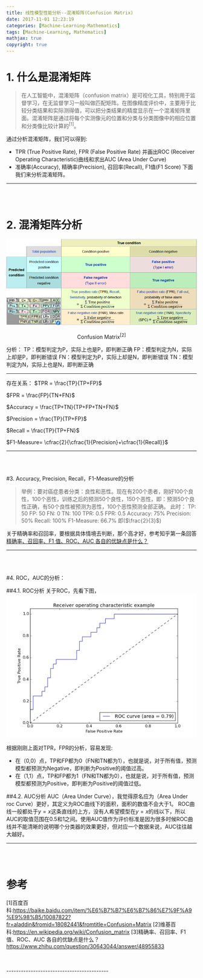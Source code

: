 ```yaml
---
title: 线性模型性能分析--混淆矩阵(Confusion Matrix)
date: 2017-11-01 12:23:19
categories: [Machine-Learning-Mathematics]
tags: [Machine-Learning, Mathematics]
mathjax: true
copyright: true
---
```



# 1.  什么是混淆矩阵
>在人工智能中，混淆矩阵（confusion matrix）是可视化工具，特别用于监督学习，在无监督学习一般叫做匹配矩阵。在图像精度评价中，主要用于比较分类结果和实际测得值，可以把分类结果的精度显示在一个混淆矩阵里面。混淆矩阵是通过将每个实测像元的位置和分类与分类图像中的相应位置和分类像比较计算的<sup>[1]</sup>。

通过分析混淆矩阵，我们可以得到:
- TPR (True Positive Rate), FPR (False Positive Rate) 并画出ROC (Receiver Operating Characteristic)曲线和求出AUC (Area Under Curve)
- 准确率(Accuracy), 精确率(Precision), 召回率(Recall), F1值(F1 Score)
下面我们来分析混淆矩阵。

-----------------------
<br>
<br>

# 2. 混淆矩阵分析
![Confusion Matrix](https://raw.githubusercontent.com/JasonDean-1/MarkdownPhoto/92bc9a9e0201360c0245f364051a9b2fadc77b54/MachineLearning/ConfusionMatrix.png)
<center>Confusion Matrix<sup>[2]<sup></center>

分析：
TP：模型判定为P，实际上也是P，即判断正确
FP：模型判定为N，实际上却是P，即判断错误
FN：模型判定为P，实际上却是N，即判断错误
TN：模型判定为N，实际上也是N，即判断正确

-----------
存在关系：
$TPR = \frac{TP}{TP+FP}$

$FPR = \frac{FP}{TN+FN}$

$Accuracy = \frac{TP+TN}{TP+FP+TN+FN}$

$Precision = \frac{TP}{TP+FP}$

$Recall = \frac{TP}{TP+FN}$

$F1-Measure= \cfrac{2}{\cfrac{1}{Precision}+\cfrac{1}{Recall}}$

-----------------------
<br>
<br>

#3. Accuracy, Precision, Recall，F1-Measure的分析
> 举例：要对癌症患者分类：良性和恶性。现在有200个患者，刚好100个良性，100个恶性，训练之后的预测50个良性，150个恶性，即：预测50个良性正确，有50个良性被预测为恶性，100个恶性预测全部正确。
> 此时：
> TP: 50
> FP: 50
> FN: 0
>TN: 100
>TPR: 0.5
>FPR: 0.5
>Accuracy: 75%
>Precision: 50%
>Recall: 100%
>F1-Measure: 66.7% 即($\frac{2}{3}$)


关于精确率和召回率，要根据具体情境去判断，那个高才好，参考知乎第一条回答[精确率、召回率、F1 值、ROC、AUC 各自的优缺点是什么？](https://www.zhihu.com/question/30643044/answer/48955833)

-----------------------
<br>
<br>

#4. ROC，AUC的分析：

##4.1. ROC分析
关于ROC，先看下图，
![ROC](https://raw.githubusercontent.com/JasonDean-1/MarkdownPhoto/ff7b13d768029291632ed1196d4729e41f30d371/MachineLearning/ROC.jpg)

根据刚刚上面对TPR，FPR的分析，容易发现:

- 在（0,0）点，TP和FP都为0（FN和TN都为1），也就是说，对于所有值，预测模型都预测为Negative，即判断为Positive的阈值过高。
- 在（1,1）点，TP和FP都为1（FN和TN都为0），也就是说，对于所有值，预测模型都预测为Positive，即判断为Positive的阈值过低。


##4.2. AUC分析
AUC（Area Under Curve），我觉得原名应为（Area Under roc Curve）更好，其定义为ROC曲线下的面积，面积的数值不会大于1。
ROC曲线一般都处于$y=x$这条直线的上方，没有人希望模型在$y=x$的线以下，所以AUC的取值范围在0.5和1之间。使用AUC值作为评价标准是因为很多时候ROC曲线并不能清晰的说明哪个分类器的效果更好，但对应一个数据来说，AUC往往越大越好。

-----------------------
<br>
<br>

# 参考
[1]百度百科:https://baike.baidu.com/item/%E6%B7%B7%E6%B7%86%E7%9F%A9%E9%98%B5/10087822?fr=aladdin&fromid=18082441&fromtitle=Confusion+Matrix
[2]维基百科:https://en.wikipedia.org/wiki/Confusion_matrix
[3]精确率、召回率、F1 值、ROC、AUC 各自的优缺点是什么？https://www.zhihu.com/question/30643044/answer/48955833

<br>
<br>
------------------------------------------